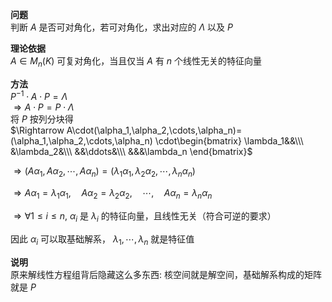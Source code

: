 **问题**  
判断 $A$ 是否可对角化，若可对角化，求出对应的 $\Lambda$ 以及 $P$  
  
**理论依据**  
$A\in M_n(K)$ 可复对角化，当且仅当 $A$ 有 $n$ 个线性无关的特征向量  
  
**方法**  
$P^{-1}\cdot A\cdot P=\Lambda$  
$\Rightarrow A\cdot P=P\cdot\Lambda$  
将 $P$ 按列分块得  
$\Rightarrow A\cdot(\alpha_1,\alpha_2,\cdots,\alpha_n)=(\alpha_1,\alpha_2,\cdots,\alpha_n)  
\cdot\begin{bmatrix}  
\lambda_1&&\\\  
&\lambda_2&\\\  
&&\ddots&\\\  
&&&\lambda_n  
\end{bmatrix}$  
  
$\Rightarrow(A\alpha_1,A\alpha_2,\cdots,A\alpha_n)=(\lambda_1\alpha_1,\lambda_2\alpha_2,\cdots,\lambda_n\alpha_n)$  
  
$\Rightarrow A\alpha_1=\lambda_1\alpha_1,\quad A\alpha_2=\lambda_2\alpha_2,\quad \cdots,\quad A\alpha_n=\lambda_n\alpha_n$  
  
$\Rightarrow\forall 1\le i\le n,\ \alpha_i$ 是 $\lambda_i$ 的特征向量，且线性无关（符合可逆的要求）  
  
因此 $\alpha_i$ 可以取基础解系， $\lambda_1,\cdots,\lambda_n$ 就是特征值  
  
**说明**  
原来解线性方程组背后隐藏这么多东西: 核空间就是解空间，基础解系构成的矩阵就是 $P$  
